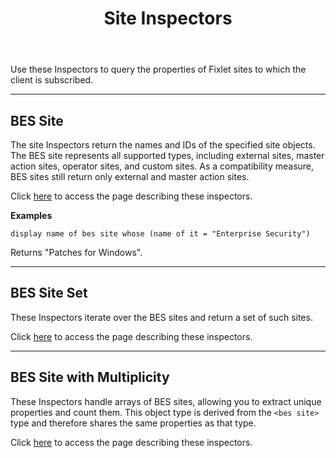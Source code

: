 ﻿---
title: Site Inspectors
---

Use these Inspectors to query the properties of Fixlet sites to which the client is subscribed.

---

## BES Site

The site Inspectors return the names and IDs of the specified site objects.
The BES site represents all supported types, including external sites, master action sites, operator sites, and custom sites. 
As a compatibility measure, BES sites still return only external and master action sites.

Click [here](/relevance/reference/bes-site.html) to access the page describing these inspectors.

**Examples**

```relevance
display name of bes site whose (name of it = "Enterprise Security")
``` 

Returns "Patches for Windows".

---

## BES Site Set

These Inspectors iterate over the BES sites and return a set of such sites.

Click [here](/relevance/reference/bes-site-set.html) to access the page describing these inspectors.

---

## BES Site with Multiplicity

These Inspectors handle arrays of BES sites, allowing you to extract unique properties and count them.
This object type is derived from the `<bes site>` type and therefore shares the same properties as that type.

Click [here](/relevance/reference/bes-site-with-multiplicity.html) to access the page describing these inspectors.

